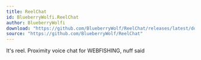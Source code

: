 ```yaml
---
title: ReelChat
id: BlueberryWolfi.ReelChat
author: BlueberryWolfi
download: "https://github.com/BlueberryWolf/ReelChat/releases/latest/download/BlueberryWolfi.ReelChat.zip"
source: "https://github.com/BlueberryWolf/ReelChat"
---
```


It's reel. Proximity voice chat for WEBFISHING, nuff said
